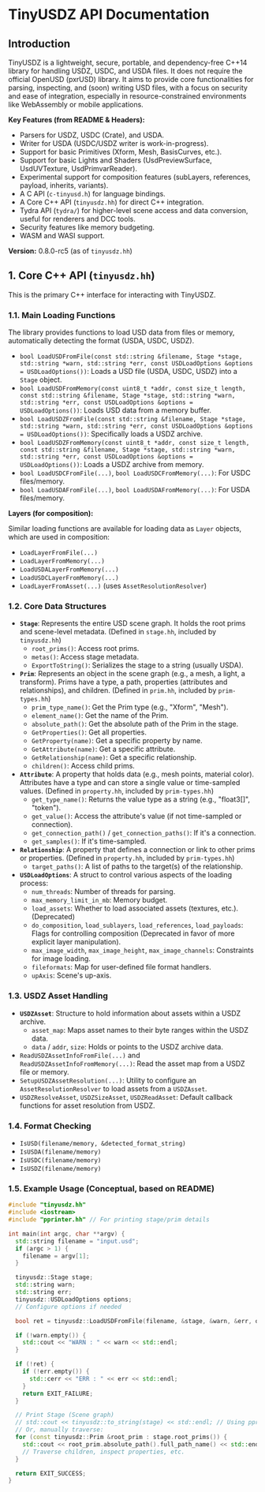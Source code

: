 # TinyUSDZ API Documentation

## Introduction

TinyUSDZ is a lightweight, secure, portable, and dependency-free C++14 library for handling USDZ, USDC, and USDA files. It does not require the official OpenUSD (pxrUSD) library. It aims to provide core functionalities for parsing, inspecting, and (soon) writing USD files, with a focus on security and ease of integration, especially in resource-constrained environments like WebAssembly or mobile applications.

**Key Features (from README & Headers):**

*   Parsers for USDZ, USDC (Crate), and USDA.
*   Writer for USDA (USDC/USDZ writer is work-in-progress).
*   Support for basic Primitives (Xform, Mesh, BasisCurves, etc.).
*   Support for basic Lights and Shaders (UsdPreviewSurface, UsdUVTexture, UsdPrimvarReader).
*   Experimental support for composition features (subLayers, references, payload, inherits, variants).
*   A C API (`c-tinyusd.h`) for language bindings.
*   A Core C++ API (`tinyusdz.hh`) for direct C++ integration.
*   Tydra API (`tydra/`) for higher-level scene access and data conversion, useful for renderers and DCC tools.
*   Security features like memory budgeting.
*   WASM and WASI support.

**Version:** 0.8.0-rc5 (as of `tinyusdz.hh`)

## 1. Core C++ API (`tinyusdz.hh`)

This is the primary C++ interface for interacting with TinyUSDZ.

### 1.1. Main Loading Functions

The library provides functions to load USD data from files or memory, automatically detecting the format (USDA, USDC, USDZ).

*   `bool LoadUSDFromFile(const std::string &filename, Stage *stage, std::string *warn, std::string *err, const USDLoadOptions &options = USDLoadOptions())`: Loads a USD file (USDA, USDC, USDZ) into a `Stage` object.
*   `bool LoadUSDFromMemory(const uint8_t *addr, const size_t length, const std::string &filename, Stage *stage, std::string *warn, std::string *err, const USDLoadOptions &options = USDLoadOptions())`: Loads USD data from a memory buffer.
*   `bool LoadUSDZFromFile(const std::string &filename, Stage *stage, std::string *warn, std::string *err, const USDLoadOptions &options = USDLoadOptions())`: Specifically loads a USDZ archive.
*   `bool LoadUSDZFromMemory(const uint8_t *addr, const size_t length, const std::string &filename, Stage *stage, std::string *warn, std::string *err, const USDLoadOptions &options = USDLoadOptions())`: Loads a USDZ archive from memory.
*   `bool LoadUSDCFromFile(...)`, `bool LoadUSDCFromMemory(...)`: For USDC files/memory.
*   `bool LoadUSDAFromFile(...)`, `bool LoadUSDAFromMemory(...)`: For USDA files/memory.

**Layers (for composition):**

Similar loading functions are available for loading data as `Layer` objects, which are used in composition:
*   `LoadLayerFromFile(...)`
*   `LoadLayerFromMemory(...)`
*   `LoadUSDALayerFromMemory(...)`
*   `LoadUSDCLayerFromMemory(...)`
*   `LoadLayerFromAsset(...)` (uses `AssetResolutionResolver`)


### 1.2. Core Data Structures

*   **`Stage`**: Represents the entire USD scene graph. It holds the root prims and scene-level metadata. (Defined in `stage.hh`, included by `tinyusdz.hh`)
    *   `root_prims()`: Access root prims.
    *   `metas()`: Access stage metadata.
    *   `ExportToString()`: Serializes the stage to a string (usually USDA).
*   **`Prim`**: Represents an object in the scene graph (e.g., a mesh, a light, a transform). Prims have a type, a path, properties (attributes and relationships), and children. (Defined in `prim.hh`, included by `prim-types.hh`)
    *   `prim_type_name()`: Get the Prim type (e.g., "Xform", "Mesh").
    *   `element_name()`: Get the name of the Prim.
    *   `absolute_path()`: Get the absolute path of the Prim in the stage.
    *   `GetProperties()`: Get all properties.
    *   `GetProperty(name)`: Get a specific property by name.
    *   `GetAttribute(name)`: Get a specific attribute.
    *   `GetRelationship(name)`: Get a specific relationship.
    *   `children()`: Access child prims.
*   **`Attribute`**: A property that holds data (e.g., mesh points, material color). Attributes have a type and can store a single value or time-sampled values. (Defined in `property.hh`, included by `prim-types.hh`)
    *   `get_type_name()`: Returns the value type as a string (e.g., "float3[]", "token").
    *   `get_value()`: Access the attribute's value (if not time-sampled or connection).
    *   `get_connection_path()` / `get_connection_paths()`: If it's a connection.
    *   `get_samples()`: If it's time-sampled.
*   **`Relationship`**: A property that defines a connection or link to other prims or properties. (Defined in `property.hh`, included by `prim-types.hh`)
    *   `target_paths()`: A list of paths to the target(s) of the relationship.
*   **`USDLoadOptions`**: A struct to control various aspects of the loading process:
    *   `num_threads`: Number of threads for parsing.
    *   `max_memory_limit_in_mb`: Memory budget.
    *   `load_assets`: Whether to load associated assets (textures, etc.). (Deprecated)
    *   `do_composition`, `load_sublayers`, `load_references`, `load_payloads`: Flags for controlling composition (Deprecated in favor of more explicit layer manipulation).
    *   `max_image_width`, `max_image_height`, `max_image_channels`: Constraints for image loading.
    *   `fileformats`: Map for user-defined file format handlers.
    *   `upAxis`: Scene's up-axis.

### 1.3. USDZ Asset Handling

*   **`USDZAsset`**: Structure to hold information about assets within a USDZ archive.
    *   `asset_map`: Maps asset names to their byte ranges within the USDZ data.
    *   `data` / `addr`, `size`: Holds or points to the USDZ archive data.
*   `ReadUSDZAssetInfoFromFile(...)` and `ReadUSDZAssetInfoFromMemory(...)`: Read the asset map from a USDZ file or memory.
*   `SetupUSDZAssetResolution(...)`: Utility to configure an `AssetResolutionResolver` to load assets from a `USDZAsset`.
*   `USDZResolveAsset`, `USDZSizeAsset`, `USDZReadAsset`: Default callback functions for asset resolution from USDZ.

### 1.4. Format Checking

*   `IsUSD(filename/memory, &detected_format_string)`
*   `IsUSDA(filename/memory)`
*   `IsUSDC(filename/memory)`
*   `IsUSDZ(filename/memory)`

### 1.5. Example Usage (Conceptual, based on README)

```cpp
#include "tinyusdz.hh"
#include <iostream>
#include "pprinter.hh" // For printing stage/prim details

int main(int argc, char **argv) {
  std::string filename = "input.usd";
  if (argc > 1) {
    filename = argv[1];
  }

  tinyusdz::Stage stage;
  std::string warn;
  std::string err;
  tinyusdz::USDLoadOptions options;
  // Configure options if needed

  bool ret = tinyusdz::LoadUSDFromFile(filename, &stage, &warn, &err, options);

  if (!warn.empty()) {
    std::cout << "WARN : " << warn << std::endl;
  }

  if (!ret) {
    if (!err.empty()) {
      std::cerr << "ERR : " << err << std::endl;
    }
    return EXIT_FAILURE;
  }

  // Print Stage (Scene graph)
  // std::cout << tinyusdz::to_string(stage) << std::endl; // Using pprinter.hh
  // Or, manually traverse:
  for (const tinyusdz::Prim &root_prim : stage.root_prims()) {
    std::cout << root_prim.absolute_path().full_path_name() << std::endl;
    // Traverse children, inspect properties, etc.
  }

  return EXIT_SUCCESS;
}
```
